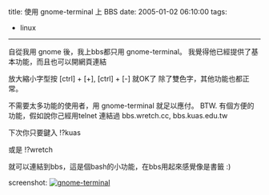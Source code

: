 title: 使用 gnome-terminal 上 BBS
date: 2005-01-02 06:10:00
tags: 
- linux
---

自從我用 gnome 後，我上bbs都只用 gnome-terminal。
我覺得他已經提供了基本功能，而且也可以開網頁連結

放大縮小字型按 [ctrl] + [+], [ctrl] + [-] 就OK了
除了雙色字，其他功能也都正常。

不需要太多功能的使用者，用 gnome-terminal 就足以應付。
<a name='more'></a>
BTW.
有個方便的功能，假如說你己經用telnet 連結過 bbs.wretch.cc, bbs.kuas.edu.tw

下次你只要鍵入
!?kuas

或是
!?wretch

就可以連結到bbs，這是個bash的小功能，在bbs用起來感覺像是書籤 :)

screenshot:
[![gnome-terminal](http://wshlab2.ee.kuas.edu.tw/~yurenju/albums/screenshot/Screenshot_5_002.sized.png)](http://wshlab2.ee.kuas.edu.tw/~yurenju/gallery/screenshot/Screenshot_5_002?full=1)